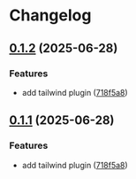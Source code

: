 # Changelog

## [0.1.2](https://github.com/Prodeko/design-system/compare/tw-v0.1.1...tw-v0.1.2) (2025-06-28)


### Features

* add tailwind plugin ([718f5a8](https://github.com/Prodeko/design-system/commit/718f5a895eed468bfd9a352851fe3e469357a79d))

## [0.1.1](https://github.com/Prodeko/design-system/compare/tw-v0.1.0...tw-v0.1.1) (2025-06-28)


### Features

* add tailwind plugin ([718f5a8](https://github.com/Prodeko/design-system/commit/718f5a895eed468bfd9a352851fe3e469357a79d))

